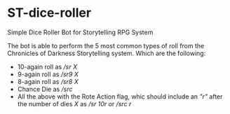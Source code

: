 # ST-dice-roller
Simple Dice Roller Bot for Storytelling RPG System

The bot is able to perform the 5 most common types of roll from the Chronicles of Darkness Storytelling system. Which are the following:
* 10-again roll as */sr X*
* 9-again roll as */sr9 X*
* 8-again roll as */sr8 X*
* Chance Die as */src*
* All the above with the Rote Action flag, whic should include an *"r"* after the number of dies *X* as */sr 10r* or */src r*


